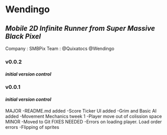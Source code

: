 <h1>Wendingo</h1>
<h2><em>Mobile 2D Infinite Runner from Super Massive Black Pixel</em></h2>

Company : SMBPix
Team : @Quixatocs @Wendingo 

<h3>v0.0.2</h3>
<h4><em>initial version control</em></h4>

<h3>v0.0.1</h3>
<h4><em>initial version control</em></h4>
MAJOR
-README.md added
-Score Ticker UI added
-Grim and Basic AI added
-Movement Mechanics tweek 1
-Player move out of colission space
MINOR
-Moved to Git
FIXES NEEDED
-Errors on loading player. Load order errors
-Flipping of sprites
